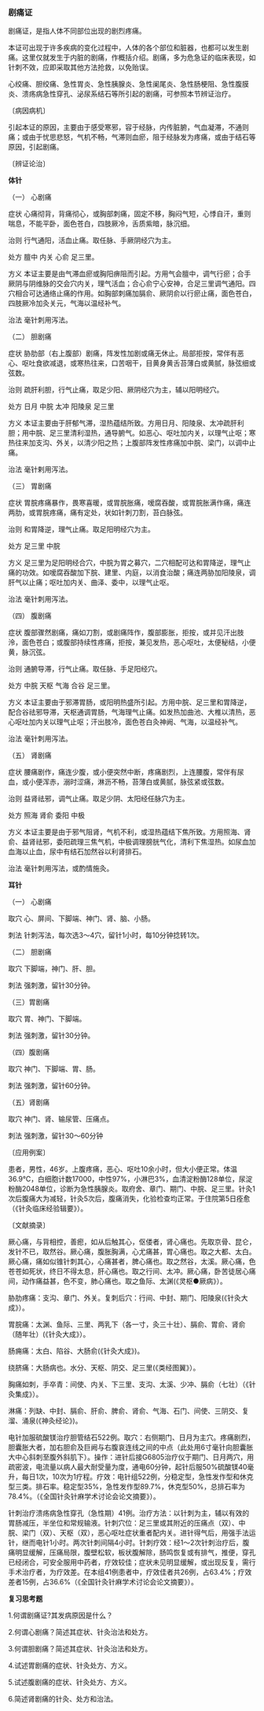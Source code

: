 ### 剧痛证

剧痛证，是指人体不同部位出现的剧烈疼痛。

本证可出现于许多疾病的变化过程中，人体的各个部位和脏器，也都可以发生剧痛。这里仅就发生于内脏的剧痛，作概括介绍。剧痛，多为危急证的临床表现，如针刺不效，应即采取其他方法抢救，以免贻误。

心绞痛、胆绞痛、急性胃炎、急性胰腺炎、急性阑尾炎、急性肠梗阻、急性腹膜炎、溃疡病急性穿孔、泌尿系结石等所引起的剧痛，可参照本节辨证治疗。

〔病因病机〕

引起本证的原因，主要由于感受寒邪，容于经脉，内传脏腑，气血凝滞，不通则痛；或由于忧思悲怒，气机不畅，气滞则血瘀，阻于经脉发为疼痛，或由于结石等原因，引起剧痛。

〔辨证论治〕

 **体针**

（一） 心剧痛

症状  心痛彻背，背痛彻心，或胸部刺痛，固定不移，胸闷气短，心悸自汗，重则喘息，不能平卧，面色苍白，四肢厥冷，舌质紫暗，脉沉细。

治则  行气通阳，活血止痛。取任脉、手厥阴经穴为主。

处方  膻中  内关  心俞  足三里。

方义  本证主要是由气滞血瘀或胸阳痹阻而引起。方用气会膻中，调气行瘀；合手厥阴与阴维脉的交会穴内关，理气活血；合心俞宁心安神，合足三里调气通阳。四穴相合可达通络止痛的作用。如胸部刺痛加膈俞、厥阴俞以行瘀止痛，面色苍白，四肢厥冷加灸关元，气海以温经补气。

治法  毫针刺用泻法。

（二） 胆剧痛

症状  胁肋部（右上腹部）剧痛，阵发性加剧或痛无休止。局部拒按，常伴有恶心、呕吐食欲减退，或寒热往来，口苦咽干，目黄身黄舌苔薄白或黄腻，脉弦细或弦数。

治则  疏肝利胆，行气止痛，取足少阳、厥阴经穴为主，辅以阳明经穴。

处方  日月  中脘  太冲  阳陵泉  足三里

方义  本证主要由于肝郁气滞，湿热蕴结所致。方用日月、阳陵泉、太冲疏肝利胆；用中脘、足三里清利湿热，通导腑气。如恶心、呕吐加内关，以理气止呕；寒热往来加支沟、外关，以清少阳之热；上腹部阵发性疼痛加中脘、梁门，以调中止痛。

治法  毫针剌用泻法。

（三） 胃剧痛

症状  胃脘疼痛暴作，畏寒喜暖，或胃脘胀痛，嗳腐吞酸，或胃脘胀满作痛，痛连两肋，或胃脘疼痛，痛有定处，状如针刺刀割，苔白脉弦。

治则  和胃降逆，理气止痛。取足阳明经穴为主。

处方  足三里  中脘

方义  足三里为足阳明经合穴，中脘为胃之募穴，二穴相配可达和胃降逆，理气止痛的功效。如嗳腐吞酸加下脘、建里、内庭，以消食治酸；痛连两胁加阳陵泉，调肝气以止痛；呕吐加内关、曲泽、委中，以理气止呕。

治法  毫针刺用泻法。

（四） 腹剧痛

症状  腹部骤然剧痛，痛如刀割，或剧痛阵作，腹部膨胀，拒按，或并见汗出肢泠，面色苍白；或腹部持续性疼痛，拒按，兼见发热，恶心呕吐，太便秘结，小便黄，脉沉弦。

治则  通腑导滞，行气止痛。取任脉、手足阳经穴。 

处方  中脘  天枢  气海  合谷  足三里。

方义  本证主要由于邪滞胃肠，或阳明热盛所引起。方用中脘、足三里和胃降逆，配合谷祛邪导滞，天枢通调胃肠，气海理气止痛。如发热加曲池、大椎以清热，恶心呕吐加内关以理气止呕；汗出肢冷，面色苍白灸神阙、气海，以温经补气。

治法  毫针刺用泻法。

（五） 肾剧痛

症状  腰痛剧作，痛连少腹，或小便突然中断，疼痛剧烈，上连腰腹，常伴有尿血，或小便浑赤，溺时涩痛，淋沥不畅，苔薄白或黄腻，脉弦紧或弦数。

治则  益肾祛邪，调气止痛。取足少阴、太阳经任脉穴为主。

处方  照海  肾俞  委阳  中极

方义  本证主要是由于邪气阻肾，气机不利，或湿热蕴结下焦所致。方用照海、肾俞、益肾祛邪，委阳疏理三焦气机，中极调理膀胱气化，清利下焦湿热。如尿血加血海以止血，尿中有结石加然谷以利肾排石。

治法  毫针刺用泻法，或酌情施灸。

**耳针**

（一） 心剧痛

取穴  心、屏间、下脚端、神门、肾、脑、小肠。

刺法  针刺泻法，每次选3〜4穴，留针1小时，每10分钟捻转1次。

（二） 胆剧痛

取穴  下脚端，神门、肝、胆。

刺法  强刺激，留针30分钟。

（三）胃剧痛

取穴  胃、神门、下脚端。

刺法  强刺激，留针30分钟。

（四）腹剧痛

取穴  神门、下脚端、胃、肠。

刺法  强刺激，留针60分钟。

（五）肾剧痛 

取穴  神门、肾、输尿管、压痛点。

刺法  强刺激，留针30～60分钟

〔应用例案〕

患者，男性，46岁。上腹疼痛，恶心、呕吐10余小时，但大小便正常。体温36.9℃，白细胞计数17000，中性97%，小淋巴3%，血清淀粉酶128单位，尿淀粉酶2048单位，诊断为急性胰腺炎。取府舍、章门、期门、中脘、足三里。针灸1次后腹痛大为减轻，针灸5次后，腹痛消失，化验检查均正常。于住院第5日痊愈（《针灸临床经验辑要》）。

〔文献摘录〕

厥心痛，与背相控，善瘛，如从后触其心，伛偻者，肾心痛也。先取京骨、昆仑，发针不已，取然谷。厥心痛，腹胀胸满，心尤痛甚，胃心痛也。取之大都、太白。厥心痛，痛如似锥针刺其心，心痛甚者，脾心痛也。取之然谷，太溪。厥心痛，色苍苍如死状，终日不得太息，肝心痛也。取之行间、太冲。厥心痛，卧苦徒居心痛间，动作痛益甚，色不变，肺心痛也。取之鱼际、太渊(《灵枢●厥病》）。

胁肋疼痛：支沟、章门、外关。复刺后穴：行间、中封、期门、阳陵泉(《针灸大成》）。

胃脘痛：太渊、鱼际、三里、两乳下（各一寸，灸三十壮）、膈俞、胃俞、肾俞（随年壮）(《针灸大成》）。

肠痈痛：太白、陷谷、大肠俞(《针灸大成》)。

绕脐痛：大肠病也。水分、天枢、阴交、足三里(《类经图翼》）。

胸痛如刺，手卒青：间使、内关、下三里、支沟、太溪、少冲、膈俞（七壮）（《针灸集成》）。

淋痛：列缺、中封、膈俞、肝俞、脾俞、肾俞、气海、石门、间使、三阴交、复溜、涌泉(《神灸经论》)。

电针加服硫酸镁治疗胆管结石522例。取穴：右侧期门、日月为主穴。疼痛剧烈，胆囊胀大者，加右胆俞及巨阙与右腹哀连线之间的中点（此处用6寸毫针向胆囊胀大中心斜刺至腹外斜肌下）。操作：进针后接G6805治疗仪于期门、日月两穴，用疏密波，电流量以病人最大耐受量为度，通电60分钟，起针后服50%硫酸镁40毫升，每日1次，10次为1疗程。疗效：电针组522例，分稳定型，急性发作型和休克型三类。排石率。稳定型35%，急性发作型89.7%，休克型50%，总排石率为78.4%。（《全国针灸针麻学术讨论会论文摘要》）。

针刺治疗溃疡病急性穿孔（急性期）41例。治疗方法：以针刺为主，辅以有效的胃肠减压，半坐位和常规输液。针刺穴位：足三里或其附近的压痛点（双）、中脘、梁门（双）、天枢（双），恶心呕吐症状重者配内关。进针得气后，用强手法运针，继而电针1小时。两次针刺间隔4小时。针刺疗效：经1〜2次针刺治疗后，腹痛明显缓解，压痛局限，腹壁松软，板状腹解除，肠鸣恢复或有排气，推便，穿孔已经闭合，可安全服用中药者，疗效较佳；症状未见明显缓解，或出现反复，需行手术治疗者，为疗效差。在本组41例患者中，疗效佳者共26例，占63.4%；疗效差者15例，占36.6%（《全国针灸针麻学术讨论会论文摘要》）。

**复习思考题** 

1.何谓剧痛证?其发病原因是什么？

2.何谓心剧痛？简述其症状、针灸治法和处方。

3.何谓胆剧痛？简述其症状、针灸治法和处方。

4.试述胃剧痛的症状、针灸处方、方义。

5.试述腹剧痛的症状、针灸处方、方义。

6.简述肾剧痛的针灸、处方和治法。